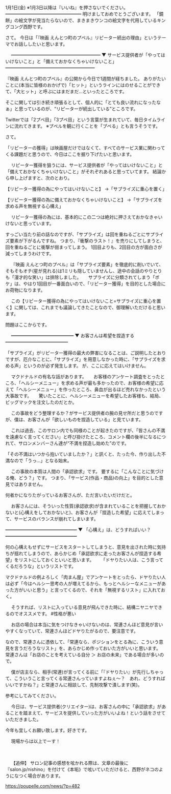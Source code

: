 1月1日(金) ※1月3日以降は『いいね』を押さないでください。
━━━━━━━━━━━━━━━━━
明けましておめでとうございます。
「鏡餅」の絵文字が見当たらないので、まきまきウンコの絵文字を代用しているキングコング西野です。

さて。
今日は「『映画 えんとつ町のプペル』リピーター続出の理由」というテーマでお話ししたいと思います。

　
━━━━━━━━━━━━━━━━━━━━
▼ サービス提供者が「やってはいけないこと」と「備えておかなくちゃいけないこと」
━━━━━━━━━━━━━━━━━━━━

『映画 えんとつ町のプペル』の公開から今日で1週間が経ちました。
ありがたいことに(本当に皆様のおかげで)「ヒット」というラインにはのせることができて、「大ヒット」と呼ぶにはまだまだ…といったところです。

そこに関しては引き続き頑張るとして、個人的に「とても良い流れになったなぁ」と思っているのが、“リピーターが続出している”ところです。

Twitterでは「2プペ目」「3プペ目」という言葉が生まれていて、毎日タイムラインに流れてきます。
※プペルを観に行くことを「プペる」とも言うそうです。

さて。

「リピーターの獲得」は映画屋だけではなくて、すべてのサービス業に関わってくる課題だと思うので、今日はここを掘り下げたいと思います。

　
リピーター獲得を狙うには、サービス提供者が「やってはいけないこと」と「備えておかなくちゃいけないこと」がそれぞれあると思っていてます。
結論から申し上げますと、次のとおり。

【リピーター獲得の為にやってはいけないこと】
→「サプライズに重心を置く」

【リピーター獲得の為に備えておかなくちゃいけないこと】
→「サプライズを求める声を無視する心構え」

　
リピーター獲得の為には、基本的にこの二つは絶対に押さえておかなきゃいけないと思っています。

すっごい当たり前の話なのですが、「サプライズ」は回を重ねるごとにサプライズ要素が下がるんですね。
つまり、『衝撃のラスト！』を売りにしてしまうと、回を重ねるごとに衝撃が弱まってしまう。
1回目よりも、2回目の方が面白さが減ってしまうわけです。

　
『映画 えんとつ町のプペル』は「サプライズ要素」を徹底的に削いでいて、そもそもオチ(星が見れる)は1ミリも隠していませんし、途中の会話のやりとりも「漫才的な笑い」は排除しました。
　
サプライズに分類されてしまう「ボケ」は、やはり1回目が一番面白いので、「リピーター獲得」を目的とした場合にお荷物になります。

　
この【リピーター獲得の為にやってはいけないこと=サプライズに重心を置く】に関しては、これまでも議論してきたことなので、御理解いただけると思います。

問題はここからです。

　
━━━━━━━━━━━━━━
▼ お客さんは希望を捏造する
━━━━━━━━━━━━━━

「サプライズ」がリピーター獲得の最大の弊害になることは、ご説明したとおりですが、厄介なことに、「サプライズ」を用意しなかった時に、「サプライズを求める声」というのが必ず発生します。
が、ここに応えてはいけません。

　
マクドナルドの有名な話があります。
　
お客様のアンケート調査をとったところ、「ヘルシーメニュー」を求める声が最も多かったので、お客様の希望に応えて「ヘルシーメニュー」を作ったところ、鼻血が出るほど売れなかったという大事故です。
　
驚いたことに、ヘルシーメニューを希望したお客様も、結局、ビッグマックを注文したのだとか。

　
この事故をどう整理するか？がサービス提供者の腕の見せ所だと思うのですが、僕は、お客さんが「欲しいものを捏造している」と見ています。

　
これは過去、このサロン内でも同様のことが起きたのですが、「皆さんの不満を遠慮なく言ってください」と呼び掛けたところ、コメント欄の後半になるにつれて、サロンメンバーさん達が“不満を捏造し始めた”のです。

「その不満はいつから抱いていましたか？」と訊くと、たった今、作り出した不満なので「うっ…」となる始末。

　
この事故の本質は人間の「承認欲求」です。
要するに「こんなことに気づける俺、どう？」です。
つまり、「サービス(作品・商品)の向上」を目的とした意見ではありません。

何者かになりたがっているお客さんが、ただ言いたいだけだと。

　
お客さんには、そういった性質(承認欲求)が含まれていることを把握しておかないと(心構えをしておかないと)、お客さんが「捏造した希望」に応えてしまって、サービスのバランスが崩れてしまいます。


━━━━━━━━━━━━━━━━
▼ 「心構え」は、どうすればいい？
━━━━━━━━━━━━━━━━

何の心構えもせずにサービスをスタートしてしまうと、意見を出された時に気持ちが揺れてしまうので、あらかじめ「承認欲求に走ったお客さんが捏造する希望」をリストにしておくといいと思います。
　
「ドヤりたい人は、こう言ってくるだろうな」というリストです。

マクドナルドの例よろしく「肉まん屋」でアンケートをとったら、ドヤりたい人は必ず「今はヘルシー思考の人が増えてるから、もっとヘルシーなメニューがあった方がいいと思う」と言ってくるので、それを「無視するリスト」に入れておく。

　
そうすれば、リストに入っている意見が飛んできた時に、結構ニヤニヤできるのでオススメです。
#性格が悪い

　
お店の場合は本当に気をつけなきゃいけないのは、常連さんほど意見が言いやすくなっていて、常連さんほどドヤりたがるので、要注意です。

なので、常連さんに憑依して、「常連なら、ポジションをとる為に、こういう意見を言うだろうなリスト」を、あらかじめ作っておいた方がいいと思います。
常連さんは「お店のことを考えている自分 ＞ お店の未来」である場合が多いので。

　
僕が店主なら、相手(常連)が言ってくる前に「『ドヤりたい』が先行しちゃって、こういうこと言ってくる常連さんっていますよねぇ～？　あれ、どうすればいいですかね？」と常連さんに相談して、先制攻撃で潰します(笑)。

参考にしてみてください。

　
今日は、サービス提供者(クリエイター)は、お客さんの中に「承認欲求」があることを踏まえて、サービスを提供していった方がいいよね！という話をさせていただきました。

今年も宜しくお願い致します。好きです。

　
現場からは以上でーす！

　

　
【追伸】
サロン記事の感想を呟かれる際は、文章の最後に『salon.jp/nishino』を付けて《本垢》で呟いていただけると、西野がネコのようになつく場合があります。

https://poupelle.com/news/?p=482
